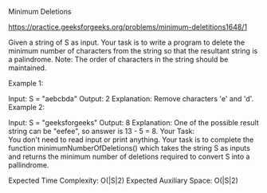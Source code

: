 Minimum Deletions


https://practice.geeksforgeeks.org/problems/minimum-deletitions1648/1



Given a string of S as input. Your task is to write a program to delete the minimum number of characters from the string so that the resultant string is a palindrome.
Note: The order of characters in the string should be maintained.

Example 1:

Input: 
S = "aebcbda"
Output: 
2
Explanation: 
Remove characters 'e' and 'd'.
Example 2:

Input: 
S = "geeksforgeeks"
Output: 
8
Explanation: 
One of the possible result string can be "eefee", so answer is 13 - 5 = 8.
Your Task:  
You don't need to read input or print anything. Your task is to complete the function minimumNumberOfDeletions() which takes the string S as inputs and returns the minimum number of deletions required to convert S into a pallindrome.

Expected Time Complexity: O(|S|2)
Expected Auxiliary Space: O(|S|2)
